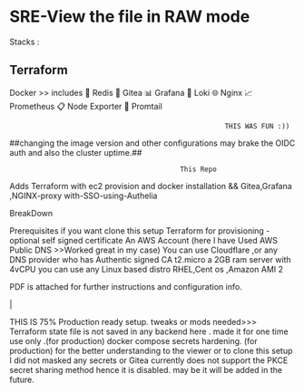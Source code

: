 
# SRE-View the file in RAW mode 

Stacks : 
## Terraform 
Docker >>
includes
                 🔴 Redis
🔧 Gitea
                📊 Grafana
📝 Loki
                🌐 Nginx
📈 Prometheus
                📋 Node Exporter
📄 Promtail



                                                         THIS WAS FUN :))
##changing the image version and  other configurations may brake the OIDC auth and also the cluster uptime.##

                                              This Repo 
Adds Terraform with  ec2 provision and docker installation  &&
 Gitea,Grafana ,NGINX-proxy with-SSO-using-Authelia

BreakDown 

Prerequisites if you want clone this setup 
Terraform for provisioning -optional 
self signed certificate
An AWS Account (here I have Used AWS Public DNS >>Worked great in my case) You can use Cloudflare ,or any DNS provider who has Authentic signed CA 
t2.micro  a 2GB ram server with 4vCPU  you can use any Linux based distro  RHEL,Cent os ,Amazon AMI 2  

PDF is attached for further instructions and configuration info.

| 


THIS IS 75% Production ready setup. 
tweaks or mods needed>>>
Terraform state file is not saved in any backend here . made it for one time use only .(for production)
docker compose secrets hardening. (for production)
for the  better understanding to the viewer or to clone this setup I did not masked any secrets or 
Gitea currently does not support the PKCE secret sharing method hence it is disabled. may be it will be added in the future.


 
 

 


